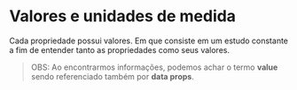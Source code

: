 # Valores e unidades de medida

Cada propriedade possui valores. Em que consiste em um estudo constante a fim de entender tanto as propriedades como seus valores.

> OBS: Ao encontrarmos informações, podemos achar o termo **value** sendo referenciado também por **data props**.

